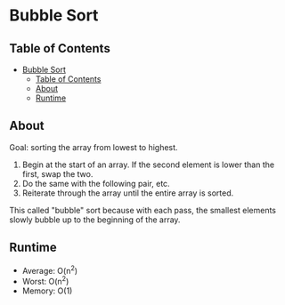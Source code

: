 # Bubble Sort

## Table of Contents

- [Bubble Sort](#bubble-sort)
  - [Table of Contents](#table-of-contents)
  - [About](#about)
  - [Runtime](#runtime)

## About

Goal: sorting the array from lowest to highest.

 1) Begin at the start of an array. If the second element is lower than the first, swap the two. 
 2) Do the same with the following pair, etc. 
 3) Reiterate through the array until the entire array is sorted.

This called "bubble" sort because with each pass, the smallest elements slowly bubble up to the beginning of the array. 

## Runtime

- Average: O(n<sup>2</sup>)
- Worst: O(n<sup>2</sup>)
- Memory: O(1)

